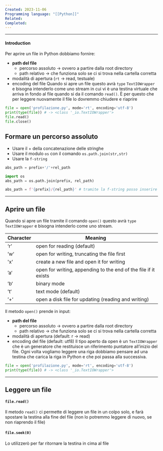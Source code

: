 ```yaml
---
Created: 2023-11-06
Programming language: "[[Python]]"
Related: 
Completed:
---
```

---
#### Introduction
Per aprire un file in Python dobbiamo fornire:
- **path del file** 
	- percorso assoluto → ovvero a partire dalla root directory
	- path relativo → che funziona solo se ci si trova nella cartella corretta
- modalità di apertura (`rt` → read, testuale)
- encoding del file
Quando si apre un file questo avrà `type` `TextIOWrapper` e bisogna intenderlo come uno stream in cui vi è una testina virtuale che arriva in fondo al file quando si da il comando `read()`. È per questo che per leggere nuovamente il file lo dovremmo chiudere e riaprire

```python
file = open('profilazione.py', mode='rt', encoding='utf-8')
print(type(file)) # -> <class '_io.TextIOWrapper'>
file.read()
file.close()
```

## Formare un percorso assoluto
- Usare il + della concatenazione delle stringhe
- Usare il modulo `os` con il comando `os.path.join(str,str)`
- Usare la `f-string`

```python
abs_path = prefix+'/'+rel_path

import os
abs_path = os.path.join(prefix, rel_path)

abs_path = f'{prefix}/{rel_path}' # tramite la f-string posso inserire automaticamente dentro la stringa stessa delle variabili
```
---
## Aprire un file
Quando si apre un file tramite il comando `open()` questo avrà `type` `TextIOWrapper` e bisogna intenderlo come uno stream.

| Character | Meaning                                                         |
| --------- | --------------------------------------------------------------- |
| ‘r’       | open for reading (default)                                      |
| ’w‘       | open for writing, truncating the file first                     |
| 'x'       | create a new file and open it for writing                       |
| ’a‘       | open for writing, appending to the end of the file if it exists |
| ’b‘       | binary mode                                                     |
| ’t‘       | text mode (default)                                             |
| ’+‘       | open a disk file for updating (reading and writing)             |

Il metodo `open()` prende in input:
- **path del file** 
	- percorso assoluto → ovvero a partire dalla root directory
	- path relativo → che funziona solo se ci si trova nella cartella corretta
- modalità di apertura (default: r → read)
- encoding del file (default: utf8)
Il tipo aperto da open è un `TextIOWrapper` che è un generatore che restituisce un riferimento puntatore all’inizio del file. Ogni volta vogliamo leggere una riga dobbiamo pensare ad una testina che carica la riga in Python e che poi passa alla successiva.

```python
file = open('profilazione.py', mode='rt', encoding='utf-8')
print(type(file)) # -> <class '_io.TextIOWrapper'>
```
---
## Leggere un file
#### `file.read()`
Il metodo `read()` ci permette di leggere un file in un colpo solo, e farà spostare la testina alla fine del file (non lo potremmo leggere di nuovo, se non riaprendo il file)

#### `file.seek(0)`
Lo utilizzerò per far ritornare la testina in cima al file

